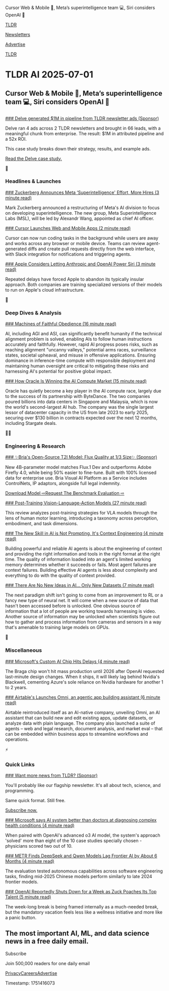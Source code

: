 Cursor Web & Mobile 📱, Meta’s superintelligence team 💻, Siri considers OpenAI 🤖

[TLDR](/)

[Newsletters](/newsletters)

[Advertise](https://advertise.tldr.tech/)

[TLDR](/)

# TLDR AI 2025-07-01

## Cursor Web & Mobile 📱, Meta’s superintelligence team 💻, Siri considers OpenAI 🤖

### 

[### Delve generated $1M in pipeline from TLDR newsletter ads (Sponsor)](https://advertise.tldr.tech/case-studies/delve-drives-1m-in-attributed-pipeline-52x-roi-through-tldr-ads/?utm_source=tldrai&amp;utm_medium=newsletter&amp;utm_campaign=primary07012025)

Delve ran 4 ads across 2 TLDR newsletters and brought in 66 leads, with a meaningful chunk from enterprise. The result: $1M in attributed pipeline and a 52x ROI.

This case study breaks down their strategy, results, and example ads.

[Read the Delve case study.](https://advertise.tldr.tech/case-studies/delve-drives-1m-in-attributed-pipeline-52x-roi-through-tldr-ads/?utm_source=tldrai&utm_medium=newsletter&utm_campaign=primary07012025)

🚀

### Headlines & Launches

[### Zuckerberg Announces Meta ‘Superintelligence' Effort, More Hires (3 minute read)](https://www.bloomberg.com/news/articles/2025-06-30/zuckerberg-announces-meta-superintelligence-effort-more-hires?accessToken=eyJhbGciOiJIUzI1NiIsInR5cCI6IkpXVCJ9.eyJzb3VyY2UiOiJTdWJzY3JpYmVyR2lmdGVkQXJ0aWNsZSIsImlhdCI6MTc1MTMwNDAwMiwiZXhwIjoxNzUxOTA4ODAyLCJhcnRpY2xlSWQiOiJTWU9FUVZEV1JHRzAwMCIsImJjb25uZWN0SWQiOiJGNDZBMzg1RkE3NTA0NTlCQTEzQ0MxNEZCRUU4ODRERiJ9.RDXPyggRds9gDEyxFmIQ_XuH1A7Z34tTAPUU42bc1Q8&amp;leadSource=uverify%20wall&amp;utm_source=tldrai)

Mark Zuckerberg announced a restructuring of Meta's AI division to focus on developing superintelligence. The new group, Meta Superintelligence Labs (MSL), will be led by Alexandr Wang, appointed as chief AI officer.

[### Cursor Launches Web and Mobile Apps (2 minute read)](https://www.cursor.com/en/blog/agent-web?utm_source=tldrai)

Cursor can now run coding tasks in the background while users are away and works across any browser or mobile device. Teams can review agent-generated diffs and create pull requests directly from the web interface, with Slack integration for notifications and triggering agents.

[### Apple Considers Letting Anthropic and OpenAI Power Siri (3 minute read)](https://www.reuters.com/business/apple-weighs-using-anthropic-or-openai-power-siri-major-reversal-bloomberg-news-2025-06-30/?utm_source=tldrai)

Repeated delays have forced Apple to abandon its typically insular approach. Both companies are training specialized versions of their models to run on Apple's cloud infrastructure.

🧠

### Deep Dives & Analysis

[### Machines of Faithful Obedience (16 minute read)](https://www.lesswrong.com/posts/faAX5Buxc7cdjkXQG/machines-of-faithful-obedience?utm_source=tldrai)

AI, including AGI and ASI, can significantly benefit humanity if the technical alignment problem is solved, enabling AIs to follow human instructions accurately and faithfully. However, rapid AI progress poses risks, such as reaching alignment "uncanny valleys," potential arms races, surveillance states, societal upheaval, and misuse in offensive applications. Ensuring dominance in inference-time compute with responsible deployment and maintaining human oversight are critical to mitigating these risks and harnessing AI's potential for positive global impact.

[### How Oracle Is Winning the AI Compute Market (15 minute read)](https://semianalysis.com/2025/06/30/how-oracle-is-winning-the-ai-compute-market/?utm_source=tldrai)

Oracle has quietly become a key player in the AI compute race, largely due to the success of its partnership with ByteDance. The two companies poured billions into data centers in Singapore and Malaysia, which is now the world's second-largest AI hub. The company was the single largest lessor of datacenter capacity in the US from late 2023 to early 2025, securing over $130 billion in contracts expected over the next 12 months, including Stargate deals.

👨‍💻

### Engineering & Research

[### ✨Bria's Open-Source T2I Model: Flux Quality at 1/3 Size✨ (Sponsor)](https://go.bria.ai/44c73x3?utm_source=tldrai)

New 4B-parameter model matches Flux.1 Dev and outperforms Adobe Firefly 4.0, while being 50% easier to fine-tune. Built with 100% licensed data for enterprise use. Bria Visual AI Platform as a Service includes ControlNets, IP adaptors, alongside full legal indemnity.

[Download Model ⇨](https://go.bria.ai/3G7KfVW)[Request The Benchmark Evaluation ⇨](https://go.bria.ai/44c73x3)

[### Post-Training Vision-Language-Action Models (27 minute read)](https://arxiv.org/abs/2506.20966v1?utm_source=tldrai)

This review analyzes post-training strategies for VLA models through the lens of human motor learning, introducing a taxonomy across perception, embodiment, and task dimensions.

[### The New Skill in AI is Not Prompting, It's Context Engineering (4 minute read)](https://www.philschmid.de/context-engineering?utm_source=tldrai)

Building powerful and reliable AI agents is about the engineering of context and providing the right information and tools in the right format at the right time. The quality of information loaded into an agent's limited working memory determines whether it succeeds or fails. Most agent failures are context failures. Building effective AI agents is less about complexity and everything to do with the quality of context provided.

[### There Are No New Ideas in AI… Only New Datasets (7 minute read)](https://blog.jxmo.io/p/there-are-no-new-ideas-in-ai-only?utm_source=tldrai)

The next paradigm shift isn't going to come from an improvement to RL or a fancy new type of neural net. It will come when a new source of data that hasn't been accessed before is unlocked. One obvious source of information that a lot of people are working towards harnessing is video. Another source of information may be unlocked when scientists figure out how to gather and process information from cameras and sensors in a way that's amenable to training large models on GPUs.

🎁

### Miscellaneous

[### Microsoft's Custom AI Chip Hits Delays (4 minute read)](https://www.techspot.com/news/108489-microsoft-custom-ai-chip-hits-delays-giving-nvidia.html?utm_source=tldrai)

The Braga chip won't hit mass production until 2026 after OpenAI requested last-minute design changes. When it ships, it will likely lag behind Nvidia's Blackwell, cementing Azure's sole reliance on Nvidia hardware for another 1 to 2 years.

[### Airtable's Launches Omni, an agentic app building assistant (6 minute read)](https://www.airtable.com/newsroom/introducing-the-ai-native-airtable?utm_source=tldrai)

Airtable reintroduced itself as an AI-native company, unveiling Omni, an AI assistant that can build new and edit existing apps, update datasets, or analyze data with plain language. The company also launched a suite of agents – web and legal research, document analysis, and market eval – that can be embedded within business apps to streamline workflows and operations.

⚡️

### Quick Links

[### Want more news from TLDR? (Sponsor)](https://tldr.tech/signup/?utm_source=tldrai&amp;utm_medium=newsletter&amp;utm_campaign=quicklinks07012025)

You'll probably like our flagship newsletter. It's all about tech, science, and programming.

Same quick format. Still free.

[Subscribe now.](https://tldr.tech/signup/?utm_source=tldrai&utm_medium=newsletter&utm_campaign=quicklinks07012025)

[### Microsoft says AI system better than doctors at diagnosing complex health conditions (4 minute read)](https://www.theguardian.com/technology/2025/jun/30/microsoft-ai-system-better-doctors-diagnosing-health-conditions-research?utm_source=tldrai)

When paired with OpenAI's advanced o3 AI model, the system's approach 'solved' more than eight of the 10 case studies specially chosen - physicians scored two out of 10.

[### METR Finds DeepSeek and Qwen Models Lag Frontier AI by About 6 Months (4 minute read)](https://metr.github.io/autonomy-evals-guide/deepseek-qwen-report/?utm_source=tldrai)

The evaluation tested autonomous capabilities across software engineering tasks, finding mid-2025 Chinese models perform similarly to late 2024 frontier models.

[### OpenAI Reportedly Shuts Down for a Week as Zuck Poaches Its Top Talent (5 minute read)](https://gizmodo.com/openai-reportedly-shuts-down-for-a-week-as-zuck-poaches-its-top-talent-2000622145?utm_source=tldrai)

The week-long break is being framed internally as a much-needed break, but the mandatory vacation feels less like a wellness initiative and more like a panic button.

## The most important AI, ML, and data science news in a free daily email.

Subscribe

Join 500,000 readers for one daily email

[Privacy](/privacy)[Careers](https://jobs.ashbyhq.com/tldr.tech)[Advertise](/ai/advertise)

Timestamp: 1751416073